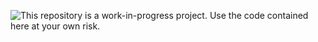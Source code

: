 ![This repository is a work-in-progress project. Use the code contained here at your own risk.](https://img.shields.io/badge/project%20status-WIP-red.svg)